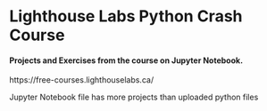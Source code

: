 # Lighthouse Labs Python Crash Course
<h4> Projects and Exercises from the course on Jupyter Notebook. </h4>
https://free-courses.lighthouselabs.ca/
<p>Jupyter Notebook file has more projects than uploaded python files</p>

